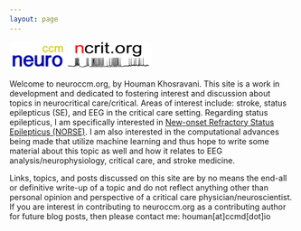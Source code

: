 ```yaml
---
layout: page
---
```

<p><img id="neuroccm" src="neuroccm.png" alt="logo for neuroccm" width="100" height="50"><img id="ncrit" src="neuroccm_ver02.png" alt="logo for neuroccm" width="150" height="50"></p>

Welcome to neuroccm.org, by Houman Khosravani. This site is a work in development and dedicated to fostering interest and discussion about topics in neurocritical care/critical. Areas of interest include: stroke, status epilepticus (SE), and EEG in the critical care setting. Regarding status epilepticus, I am specifically interested in [New-onset Refractory Status Epilepticus (NORSE)](https://norseinstitute.org).  I am also interested in the computational advances being made that utilize machine learning and thus hope to write some material about this topic as well and how it relates to EEG analysis/neurophysiology, critical care, and stroke medicine.

Links, topics, and posts discussed on this site are by no means the end-all or definitive write-up of a topic and do not reflect anything other than personal opinion and perspective of a critical care physician/neuroscientist. If you are interest in contributing to neuroccm.org as a contributing author for future blog posts, then please contact me: houman[at]ccmd[dot]io
